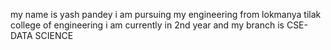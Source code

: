 my name is yash pandey
i am pursuing my engineering from lokmanya tilak college of engineering 
i am currently in 2nd year and my branch is CSE-DATA SCIENCE
